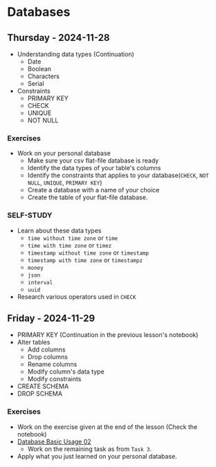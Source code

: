 
# Databases

## Thursday - 2024-11-28
- Understanding data types (Continuation)
    - Date
    - Boolean
    - Characters
    - Serial
- Constraints
    - PRIMARY KEY
    - CHECK
    - UNIQUE
    - NOT NULL

### Exercises
- Work on your personal database
    - Make sure your csv flat-file database is ready
    - Identify the data types of your table's columns
    - Identify the constraints that applies to your database(`CHECK`, `NOT NULL`, `UNIQUE`, `PRIMARY KEY`)
    - Create a database with a name of your choice
    - Create the table of your flat-file database.
### SELF-STUDY
- Learn about these data types
    - `time without time zone` or `time`
    - `time with time zone` or `timez`
    - `timestamp without time zone` or `timestamp`
    - `timestamp with time zone` or `timestampz`
    - `money`
    - `json`
    - `interval`
    - `uuid`
- Research various operators used in `CHECK`

## Friday - 2024-11-29
- PRIMARY KEY (Continuation in the previous lesson's notebook)
- Alter tables
    - Add columns
    - Drop columns
    - Rename columns
    - Modify column's data type
    - Modify constraints
- CREATE SCHEMA
- DROP SCHEMA

### Exercises
- Work on the exercise given at the end of the lesson (Check the notebook)
- [Database Basic Usage 02](https://classroom.github.com/a/NJVZjk35)
    - Work on the remaining task as from `Task 3`.
- Apply what you just learned on your personal database.